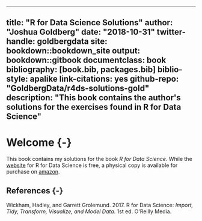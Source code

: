 
--- 
title: "R for Data Science Solutions"
author: "Joshua Goldberg"
date: "2018-10-31"
twitter-handle: goldbergdata
site: bookdown::bookdown_site
output: bookdown::gitbook
documentclass: book
bibliography: [book.bib, packages.bib]
biblio-style: apalike
link-citations: yes
github-repo: "GoldbergData/r4ds-solutions-gold"
description: "This book contains the author's solutions for the exercises found in R for Data Science"
---

# Welcome {-} 

This book contains my solutions for the book *R for Data Science*. While the [website](https://r4ds.had.co.nz/index.html) for R for Data Science is free, a physical copy is available for purchase on [amazon](https://www.amazon.com/R-Data-Science-Hadley-Wickham/dp/1491910399/ref=as_li_ss_tl?ie=UTF8&qid=1469550189&sr=8-1&keywords=R+for+data+science&linkCode=sl1&tag=devtools-20&linkId=6fe0069f9605cf847ed96c191f4e84dd).

## References {-}

Wickham, Hadley, and Garrett Grolemund. 2017. R for Data Science: *Import, Tidy, Transform, Visualize, and Model Data*. 1st ed. O'Reilly Media.


